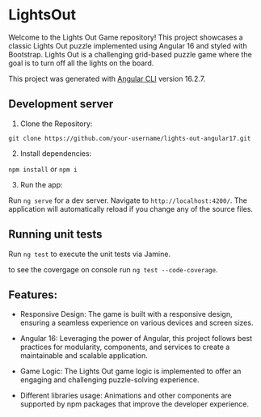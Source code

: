 # LightsOut

Welcome to the Lights Out Game repository! This project showcases a classic Lights Out puzzle implemented using Angular 16 and styled with Bootstrap. Lights Out is a challenging grid-based puzzle game where the goal is to turn off all the lights on the board.

This project was generated with [Angular CLI](https://github.com/angular/angular-cli) version 16.2.7.

## Development server

1. Clone the Repository:

`git clone https://github.com/your-username/lights-out-angular17.git`

2. Install dependencies:

`npm install` or `npm i` 

3. Run the app:

Run `ng serve` for a dev server. Navigate to `http://localhost:4200/`. The application will automatically reload if you change any of the source files.

## Running unit tests

Run `ng test` to execute the unit tests via Jamine.

to see the covergage on console run `ng test --code-coverage`.

## Features:

- Responsive Design: The game is built with a responsive design, ensuring a seamless experience on various devices and screen sizes.

- Angular 16: Leveraging the power of Angular, this project follows best practices for modularity, components, and services to create a maintainable and scalable application.

- Game Logic: The Lights Out game logic is implemented to offer an engaging and challenging puzzle-solving experience.

- Different libraries usage: Animations and other components are supported by npm packages that improve the developer experience.

